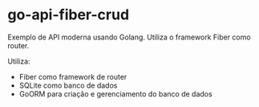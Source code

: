 # go-api-fiber-crud
Exemplo de API moderna usando Golang. Utiliza o framework Fiber como router.

Utiliza: 
- Fiber como framework de router
- SQLite como banco de dados 
- GoORM para criação e gerenciamento do banco de dados 